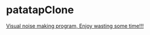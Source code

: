 # patatapClone

[Visual noise making program, Enjoy wasting some time!!!](https://salston77.github.io/patatapClone)